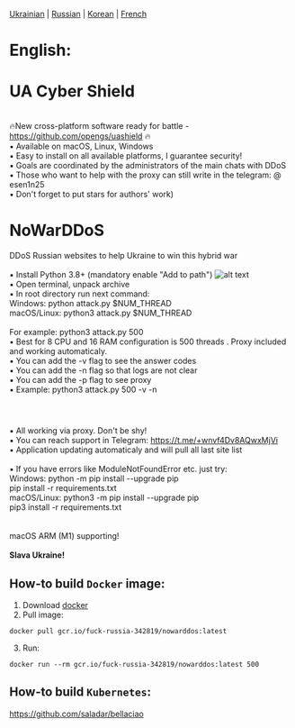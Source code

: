 [Ukrainian](https://github.com/AlexTrushkovsky/NoWarDDoS/blob/main/README.md) | [Russian](https://github.com/AlexTrushkovsky/NoWarDDoS/blob/main/README_ru.md) | [Korean](https://github.com/AlexTrushkovsky/NoWarDDoS/blob/main/README_ko.md) | [French](https://github.com/AlexTrushkovsky/NoWarDDoS/blob/main/README_fr.md) 

# <b1>English:</b1>

# UA Cyber Shield

<br />🔥New cross-platform software ready for battle - https://github.com/opengs/uashield 🔥
<br /> ▪ Available on macOS, Linux, Windows
<br /> ▪ Easy to install on all available platforms, I guarantee security!
<br /> ▪ Goals are coordinated by the administrators of the main chats with DDoS
<br /> ▪ Those who want to help with the proxy can still write in the telegram: @ esen1n25
<br /> ▪ Don't forget to put stars for authors' work)

# NoWarDDoS

DDoS Russian websites to help Ukraine to win this hybrid war
<br />
<br />▪ Install Python 3.8+ (mandatory enable "Add to path")
![alt text](https://miro.medium.com/max/1344/0*7nOyowsPsGI19pZT.png)
<br />▪ Open terminal, unpack archive
<br />▪ In root directory run next command:
<br /> Windows: python attack.py $NUM_THREAD
<br /> macOS/Linux: python3 attack.py $NUM_THREAD
<br />
<br /> For example: python3 attack.py 500
<br />▪ Best for 8 CPU and 16 RAM configuration is 500 threads . Proxy included and working automaticaly.
<br />▪ You can add the -v flag to see the answer codes
<br />▪ You can add the -n flag so that logs are not clear
<br />▪ You can add the -p flag to see proxy
<br />▪ Example: python3 attack.py 500 -v -n
<br />

#

<br />▪ All working via proxy. Don't be shy!
<br />▪ You can reach support in Telegram: https://t.me/+wnvf4Dv8AQwxMjVi
<br />▪ Application updating automaticaly and will pull all last site list
<br />
<br />▪ If you have errors like ModuleNotFoundError etc. just try:
<br /> Windows: python -m pip install --upgrade pip
<br /> pip install -r requirements.txt
<br /> macOS/Linux: python3 -m pip install --upgrade pip
<br /> pip3 install -r requirements.txt
<br />
<br />
<br /> macOS ARM (M1) supporting!
<br />
<br />**Slava Ukraine!**

## How-to build `Docker` image:

1. Download [docker](https://www.docker.com/)
2. Pull image:

```shell
docker pull gcr.io/fuck-russia-342819/nowarddos:latest
```

3. Run:

```shell
docker run --rm gcr.io/fuck-russia-342819/nowarddos:latest 500
```

## How-to build `Kubernetes`:

https://github.com/saladar/bellaciao
